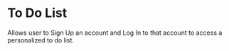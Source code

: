 # To Do List

Allows user to Sign Up an account and Log In to that account to access a personalized to do list.
